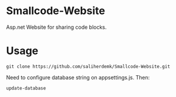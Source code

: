 # Smallcode-Website
Asp.net Website for sharing code blocks.

# Usage
```
git clone https://github.com/saliherdemk/Smallcode-Website.git
```
Need to configure database string on appsettings.js. Then:
```
update-database
```
